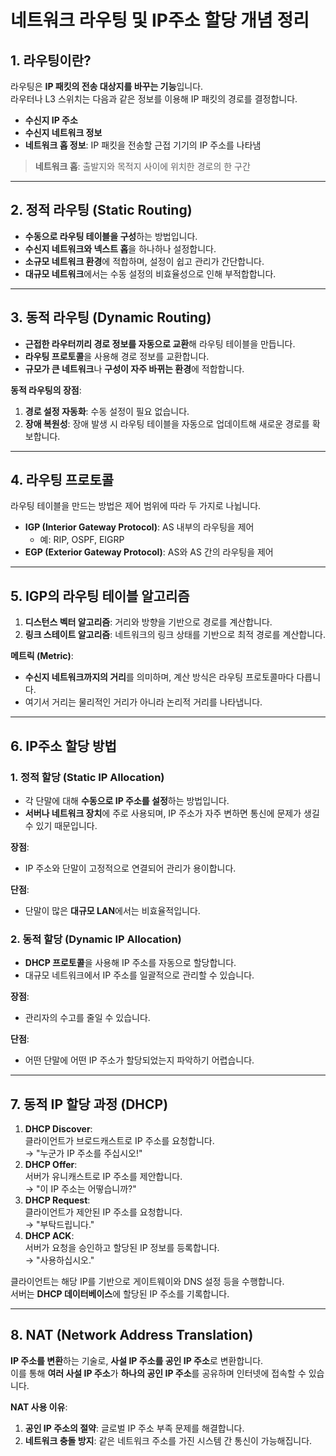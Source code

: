# 네트워크 라우팅 및 IP주소 할당 개념 정리

## 1. 라우팅이란?

라우팅은 **IP 패킷의 전송 대상지를 바꾸는 기능**입니다.  
라우터나 L3 스위치는 다음과 같은 정보를 이용해 IP 패킷의 경로를 결정합니다.

- **수신지 IP 주소**  
- **수신지 네트워크 정보**  
- **네트워크 홉 정보**: IP 패킷을 전송할 근접 기기의 IP 주소를 나타냄

> **네트워크 홉**: 출발지와 목적지 사이에 위치한 경로의 한 구간

---

## 2. 정적 라우팅 (Static Routing)

- **수동으로 라우팅 테이블을 구성**하는 방법입니다.
- **수신지 네트워크와 넥스트 홉**을 하나하나 설정합니다.
- **소규모 네트워크 환경**에 적합하며, 설정이 쉽고 관리가 간단합니다.  
- **대규모 네트워크**에서는 수동 설정의 비효율성으로 인해 부적합합니다.

---

## 3. 동적 라우팅 (Dynamic Routing)

- **근접한 라우터끼리 경로 정보를 자동으로 교환**해 라우팅 테이블을 만듭니다.
- **라우팅 프로토콜**을 사용해 경로 정보를 교환합니다.
- **규모가 큰 네트워크**나 **구성이 자주 바뀌는 환경**에 적합합니다.

**동적 라우팅의 장점**:
1. **경로 설정 자동화**: 수동 설정이 필요 없습니다.
2. **장애 복원성**: 장애 발생 시 라우팅 테이블을 자동으로 업데이트해 새로운 경로를 확보합니다.

---

## 4. 라우팅 프로토콜

라우팅 테이블을 만드는 방법은 제어 범위에 따라 두 가지로 나뉩니다.

- **IGP (Interior Gateway Protocol)**: AS 내부의 라우팅을 제어  
  - 예: RIP, OSPF, EIGRP  
- **EGP (Exterior Gateway Protocol)**: AS와 AS 간의 라우팅을 제어  

---

## 5. IGP의 라우팅 테이블 알고리즘

1. **디스턴스 벡터 알고리즘**: 거리와 방향을 기반으로 경로를 계산합니다.
2. **링크 스테이트 알고리즘**: 네트워크의 링크 상태를 기반으로 최적 경로를 계산합니다.

**메트릭 (Metric)**:
- **수신지 네트워크까지의 거리**를 의미하며, 계산 방식은 라우팅 프로토콜마다 다릅니다.  
- 여기서 거리는 물리적인 거리가 아니라 논리적 거리를 나타냅니다.

---

## 6. IP주소 할당 방법

### 1. 정적 할당 (Static IP Allocation)
- 각 단말에 대해 **수동으로 IP 주소를 설정**하는 방법입니다.
- **서버나 네트워크 장치**에 주로 사용되며, IP 주소가 자주 변하면 통신에 문제가 생길 수 있기 때문입니다.

**장점**:
- IP 주소와 단말이 고정적으로 연결되어 관리가 용이합니다.

**단점**:
- 단말이 많은 **대규모 LAN**에서는 비효율적입니다.

### 2. 동적 할당 (Dynamic IP Allocation)
- **DHCP 프로토콜**을 사용해 IP 주소를 자동으로 할당합니다.
- 대규모 네트워크에서 IP 주소를 일괄적으로 관리할 수 있습니다.

**장점**:
- 관리자의 수고를 줄일 수 있습니다.

**단점**:
- 어떤 단말에 어떤 IP 주소가 할당되었는지 파악하기 어렵습니다.

---

## 7. 동적 IP 할당 과정 (DHCP)

1. **DHCP Discover**:  
   클라이언트가 브로드캐스트로 IP 주소를 요청합니다.  
   → "누군가 IP 주소를 주십시오!"  
2. **DHCP Offer**:  
   서버가 유니캐스트로 IP 주소를 제안합니다.  
   → "이 IP 주소는 어떻습니까?"  
3. **DHCP Request**:  
   클라이언트가 제안된 IP 주소를 요청합니다.  
   → "부탁드립니다."  
4. **DHCP ACK**:  
   서버가 요청을 승인하고 할당된 IP 정보를 등록합니다.  
   → "사용하십시오."  

클라이언트는 해당 IP를 기반으로 게이트웨이와 DNS 설정 등을 수행합니다.  
서버는 **DHCP 데이터베이스**에 할당된 IP 주소를 기록합니다.

---

## 8. NAT (Network Address Translation)

**IP 주소를 변환**하는 기술로, **사설 IP 주소를 공인 IP 주소**로 변환합니다.  
이를 통해 **여러 사설 IP 주소**가 **하나의 공인 IP 주소**를 공유하며 인터넷에 접속할 수 있습니다.

**NAT 사용 이유**:
1. **공인 IP 주소의 절약**: 글로벌 IP 주소 부족 문제를 해결합니다.
2. **네트워크 충돌 방지**: 같은 네트워크 주소를 가진 시스템 간 통신이 가능해집니다.
